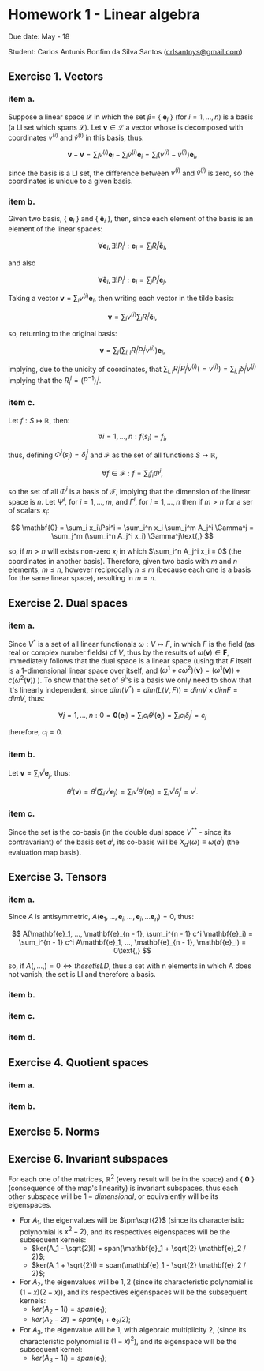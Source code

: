 # Homework 1 - Linear algebra

Due date: May - 18

Student: Carlos Antunis Bonfim da Silva Santos ([crlsantnys@gmail.com](mailto:crlsantnys@gmail.com))

## Exercise 1. Vectors

### item a.

Suppose a linear space $\mathcal{L}$ in which the set $\beta =$ { $\mathbf{e}_i$ } (for $i = 1, ..., n$) is a basis (a LI set which spans $\mathcal{L}$). Let $\mathbf{v} \in \mathcal{L}$ a vector whose is decomposed with coordinates $v^{(i)}$ and $\tilde{v}^{(i)}$ in this basis, thus:

$$
   \mathbf{v} - \mathbf{v} = \sum_i v^{(i)} \mathbf{e}_i - \sum_i \tilde{v}^{(i)} \mathbf{e}_i = \sum_i (v^{(i)} - \tilde{v}^{(i)}) \mathbf{e}_i \text{,}
$$

since the basis is a LI set, the difference between $v^{(i)}$ and $\tilde{v}^{(i)}$ is zero, so the coordinates is unique to a given basis.

### item b.

Given two basis, { $\mathbf{e}_i$ } and { $\mathbf{\tilde{e}}_i$ }, then, since each element of the basis is an element of the linear spaces:

$$
    \forall \mathbf{e}_i, \exists! R^l_i: \mathbf{e}_i = \sum_l R^l_i \mathbf{\tilde{e}}_l\text{,}
$$

and also

$$
    \forall \mathbf{\tilde{e}}_i, \exists! P^j_i: \mathbf{e}_i = \sum_j P^j_i \mathbf{e}_j\text{.}
$$

Taking a vector $\mathbf{v} = \sum_i v^{(i)} \mathbf{e}_i$, then writing each vector in the tilde basis:

$$
    \mathbf{v} = \sum_i v^{(i)} \sum_l R^l_i \mathbf{\tilde{e}}_l\text{,}
$$

so, returning to the original basis:

$$
    \mathbf{v} = \sum_j (\sum_{i,l} R^l_i P^j_l v^{(i)}) \mathbf{e}_j\text{,}
$$

implying, due to the unicity of coordinates, that $\sum_{i,l} R^l_i P^j_l v^{(i)} (= v^{(j)}) = \sum_{i,j} \delta_i^j v^{(j)}$ implying that the $R_i^l = (P^{-1})_i^l$.

### item c.

Let $f: S \mapsto \mathbb{R}$, then:

$$
    \forall i = 1,...,n: f(s_i) = f_i\text{,}
$$

thus, defining $\Phi^i(s_j) = \delta^i_j$ and $\mathcal{F}$ as the set of all functions $S\mapsto\mathbb{R}$,

$$
    \forall f \in \mathcal{F}: f = \sum_i f_i\Phi^i\text{,}
$$

so the set of all $\Phi^i$ is a basis of $\mathcal{F}$, implying that the dimension of the linear space is $n$. Let $\Psi^i$, for $i=1,...,m$, and $\Gamma^i$, for $i = 1, ..., n$ then if $m > n$ for a ser of scalars $x_i$:

$$
    \mathbf{0} = \sum_i x_i\Psi^i = \sum_i^n x_i \sum_j^m A_j^i \Gamma^j = \sum_j^m (\sum_i^n A_j^i x_i) \Gamma^j\text{,}
$$

so, if $m>n$ will exists non-zero $x_i$ in which $\sum_i^n A_j^i x_i = 0$ (the coordinates in another basis). Therefore, given two basis with $m$ and $n$ elements, $m \le n$, however reciprocally $n \le m$ (because each one is a basis for the same linear space), resulting in $m = n$.

## Exercise 2. Dual spaces

### item a.

Since $V^\ast$ is a set of all linear functionals $\omega: V \mapsto F$, in which $F$ is the field (as real or complex number fields) of $V$, thus by the results of $\omega(\mathbf{v}) \in \mathbf{F}$, immediately follows that the dual space is a linear space (using that $F$ itself is a 1-dimensional linear space over itself, and $(\omega^1 + c \omega^2)(\mathbf{v}) = (\omega^1(\mathbf{v})) + c (\omega^2(\mathbf{v}))$ ). To show that the set of $\theta^i$'s is a basis we only need to show that it's linearly independent, since $dim(V^\ast) = dim(L(V, F)) = dim V \times dim F = dim V$, thus:

$$
   \forall j = 1, ..., n: 0 = \mathbf{0}(\mathbf{e}_j) = \sum_i c_i \theta^i(\mathbf{e}_j) = \sum_i c_i \delta^i_j = c_j
$$

therefore, $c_i = 0$.

### item b.

Let $\mathbf{v} = \sum_i v^i\mathbf{e}_j$, thus:

$$
   \theta^i(\mathbf{v}) = \theta^i(\sum_i v^i\mathbf{e}_j) = \sum_i v^i\theta^i(\mathbf{e}_j) = \sum_i v^i\delta^i_j = v^j\text{.}
$$

### item c.

Since the set is the co-basis (in the double dual space $V^{\ast\ast}$ - since its contravariant) of the basis set $a^i$, its co-basis will be $X_{a^i}(\omega) \equiv \omega(a^i)$ (the evaluation map basis).

## Exercise 3. Tensors

### item a.

Since $A$ is antisymmetric, $A(\mathbf{e}_1, ..., \mathbf{e}_i, ..., \mathbf{e}_i, ... \mathbf{e}_n) = 0$, thus:

$$
    A(\mathbf{e}_1, ..., \mathbf{e}_{n - 1}, \sum_i^{n - 1} c^i \mathbf{e}_i) = \sum_i^{n - 1} c^i A\mathbf{e}_1, ..., \mathbf{e}_{n - 1}, \mathbf{e}_i) = 0\text{,}
$$

so, if $A(,...,) = 0 \Leftrightarrow the set is LD$, thus a set with n elements in which A does not vanish, the set is LI and therefore a basis.

### item b.

### item c.

### item d.

## Exercise 4. Quotient spaces

### item a.

### item b.

## Exercise 5. Norms

## Exercise 6. Invariant subspaces

For each one of the matrices, $\mathbb{R}^2$ (every result will be in the space) and { $\mathbf{0}$ } (consequence of the map's linearity) is invariant subspaces, thus each other subspace will be $1-dimensional$, or equivalently will be its eigenspaces.

* For $A_1$, the eigenvalues will be $\pm\sqrt{2}$ (since its characteristic polynomial is $x^2 - 2$), and its respectives eigenspaces will be the subsequent kernels:
   * $ker(A_1 - \sqrt{2}I) = span(\mathbf{e}_1 + \sqrt{2} \mathbf{e}_2 / 2)$;
   * $ker(A_1 + \sqrt{2}I) = span(\mathbf{e}_1 - \sqrt{2} \mathbf{e}_2 / 2)$;
* For $A_2$, the eigenvalues will be $1, 2$ (since its characteristic polynomial is $(1 - x)(2 - x)$), and its respectives eigenspaces will be the subsequent kernels:
   * $ker(A_2 - 1I) = span(\mathbf{e}_1)$;
   * $ker(A_2 - 2I) = span(\mathbf{e}_1 + \mathbf{e}_2 / 2)$;
* For $A_3$, the eigenvalue will be $1$, with algebraic multiplicity 2, (since its characteristic polynomial is $(1 - x)^2$), and its eigenspace will be the subsequent kernel:
   * $ker(A_3 - 1I) = span(\mathbf{e}_1)$;
